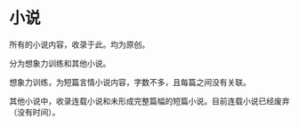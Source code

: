 # 小说

所有的小说内容，收录于此。均为原创。

分为想象力训练和其他小说。

想象力训练，为短篇言情小说内容，字数不多，且每篇之间没有关联。

其他小说中，收录连载小说和未形成完整篇幅的短篇小说。目前连载小说已经废弃（没有时间）。